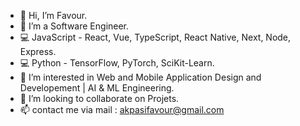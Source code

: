 - 👋 Hi, I’m Favour. 
- 🌱 I’m a Software Engineer.
- 💻 JavaScript - React, Vue, TypeScript, React Native, Next, Node, Express.
- 💻 Python - TensorFlow, PyTorch, SciKit-Learn.
- 👀 I’m interested in Web and Mobile Application Design and Developement | AI & ML Engineering.
- 💞️ I’m looking to collaborate on Projets. 
- 📫 contact me via mail : akpasifavour@gmail.com
       

<!---
FavourAkpasi/FavourAkpasi is a ✨ special ✨ repository because its `README.md` (this file) appears on your GitHub profile.
You can click the Preview link to take a look at your changes.
--->
